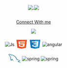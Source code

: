 <div align="center">
  <a href="https://github.com/joao-menezes">
  <img height="180em"   align="center" src="https://github-readme-stats.vercel.app/api?username=joao-menezes&show_icons=true&theme=react&include_all_commits=true&count_private=true"/>
  <img height="180em"  align="center" src="https://github-readme-stats.vercel.app/api/top-langs/?username=joao-menezes&layout=compact&langs_count=7&theme=react" />
</div>
 <br>
<div  align="center"> 
  <p>Connect With me</p>
    <a href="https://www.linkedin.com/in/joao-gabriel-menezes/" target="_blank"><img src="https://img.shields.io/badge/-LinkedIn-%230077B5?style=for-the-badge&logo=linkedin&logoColor=white" target="_blank"></a> 
  <div style="display: inline_block"><br>
  <img align="center" alt="Js" height="30" width="40" src="https://cdn.jsdelivr.net/gh/devicons/devicon/icons/nodejs/nodejs-original.svg">
  <img align="center" alt="HTML" height="30" width="40" src="https://raw.githubusercontent.com/devicons/devicon/master/icons/html5/html5-original.svg">
  <img align="center" alt="CSS" height="30" width="40" src="https://raw.githubusercontent.com/devicons/devicon/master/icons/css3/css3-original.svg">
      <img align="center" alt="angular" height="30" width="40" src="https://cdn.jsdelivr.net/gh/devicons/devicon/icons/angularjs/angularjs-original.svg">
   <br>
   <br>
  <img align="center" alt="mysql" height="30" width="40" src="https://raw.githubusercontent.com/devicons/devicon/master/icons/mysql/mysql-original.svg">
  <img align="center" alt="spring" height="30" width="40" src="https://cdn.jsdelivr.net/gh/devicons/devicon/icons/typescript/typescript-original.svg">
  <img align="center" alt="spring" height="30" width="40" src="https://cdn.jsdelivr.net/gh/devicons/devicon/icons/kotlin/kotlin-original.svg">
   <br>
   <br>    
</div>
  </div> 
</div>
